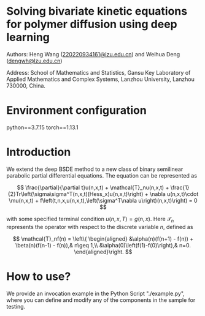 # Solving bivariate kinetic equations for polymer diffusion using deep learning

Authors: Heng Wang (220220934161@lzu.edu.cn) and Weihua Deng (dengwh@lzu.edu.cn)

Address: School of Mathematics and Statistics, Gansu Key Laboratory of Applied Mathematics and Complex Systems, Lanzhou University, Lanzhou 730000, China.

# Environment configuration

python==3.7.15 torch==1.13.1

# Introduction

We extend the deep BSDE method to a new class of binary semilinear parabolic partial differential equations. The equation can be represented as

$$
\frac{\partial}{\partial t}u(n,x,t) + \mathcal{T}_nu(n,x,t) + \frac{1}{2}Tr\left(\sigma\sigma^T(n,x,t)(Hess_x)u(n,x,t)\right) + \nabla u(n,x,t)\cdot \mu(n,x,t) + f\left(t,n,x,u(n,x,t),\left(\sigma^T\nabla u\right)(n,x,t)\right) = 0
$$

with some specified terminal condition $u(n,x,T) = g(n,x)$. Here $\mathcal{T}_n$ represents the operator with respect to the discrete variable $n$, defined as

$$
\mathcal{T}_nf(n) = \left\{
    \begin{aligned}
      &\alpha(n)(f(n+1) - f(n)) + \beta(n)(f(n-1) - f(n)),& n\geq 1,\\
      &\alpha(0)\left(f(1)-f(0)\right),& n=0.
    \end{aligned}\right.
$$

# How to use?
We provide an invocation example in the Python Script "./example.py", where you can define and modify any of the components in the sample for testing.